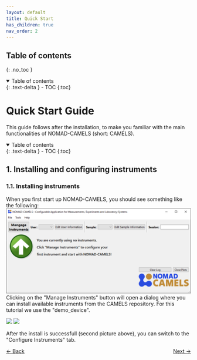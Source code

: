 ```yaml
---
layout: default
title: Quick Start
has_children: true
nav_order: 2
---
```


## Table of contents
{: .no_toc }

<details open markdown="block">
  <summary>
    Table of contents
  </summary>
  {: .text-delta }
- TOC
{:toc}
</details>

# Quick Start Guide
This guide follows after the installation, to make you familiar with the main functionalities of NOMAD-CAMELS (short: CAMELS).
<details open markdown="block">
  <summary>
    Table of contents
  </summary>
  {: .text-delta }
- TOC
{:toc}
</details>

## 1. Installing and configuring instruments
### 1.1. Installing instruments
When you first start up NOMAD-CAMELS, you should see something like the following:  
![startup.svg](quick_start/startup.svg)  
Clicking on the "Manage Instruments" button will open a dialog where you can install available instruments from the CAMELS repository. For this tutorial we use the "demo_device".  
<p float="left">
    <img src="/quick_start/instrument_install.svg" width="49%"/>
    <img src="/quick_start/install_complete.svg" width="49%"/>
</p>
After the install is successfull (second picture above), you can switch to the "Configure Instruments" tab.


<p style="text-align:left;">
  <span style="color: grey;">
  <a href="installation.html">&larr; Back</a>
  </span>
  <span style="float:right;">
    <a href="users_guide.html">Next &rarr;</a><br>
  </span>
</p>